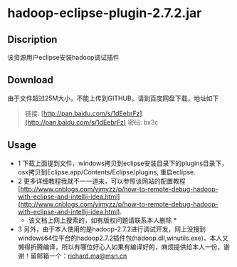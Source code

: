# hadoop-eclipse-plugin-2.7.2.jar

## Discription
  该资源用户eclipse安装hadoop调试插件

## Download
  由于文件超过25M大小，不能上传到GITHUB，请到百度网盘下载，地址如下
  > 链接: [http://pan.baidu.com/s/1dEebrFz](http://pan.baidu.com/s/1dEebrFz) 密码: bx3c

## Usage
  - 1 下载上面提到文件，windows拷贝到eclipse安装目录下的plugins目录下，osx拷贝到Eclipse.app/Contents/Eclipse/plugins, 重启eclipse.
  - 2 更多详细教程我就不一一道来，可以参照该网站的配置教程[http://www.cnblogs.com/yjmyzz/p/how-to-remote-debug-hadoop-with-eclipse-and-intellij-idea.html](http://www.cnblogs.com/yjmyzz/p/how-to-remote-debug-hadoop-with-eclipse-and-intellij-idea.html).
    * 该文档上网上搜索的，如有版权问题请联系本人删除 *
  - 3 另外，由于本人使用的是hadoop-2.7.2进行调试开发，网上没搜到windows64位平台的hadoop2.7.2插件包(hadoop.dll,winutils.exe)，本人又懒得折腾编译，所以有哪位好心人如果有编译好的，麻烦提供给本人一份，谢谢！留邮箱一个：richard.ma@msn.cn
